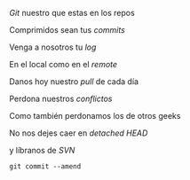 <p><em>Git</em> nuestro que estas en los repos<br /> 

Comprimidos sean tus <em>commits</em><br /> 

Venga a nosotros tu <em>log</em><br />

En el local como en el <em>remote</em><br />

Danos hoy nuestro <em>pull</em> de cada día<br /> 

Perdona nuestros <em>conflictos</em><br />

Como también perdonamos los de otros geeks<br />

No nos dejes caer en <em>detached HEAD</em><br /> 

y líbranos de <em>SVN</em><br />

<code>git commit --amend</code></p>
